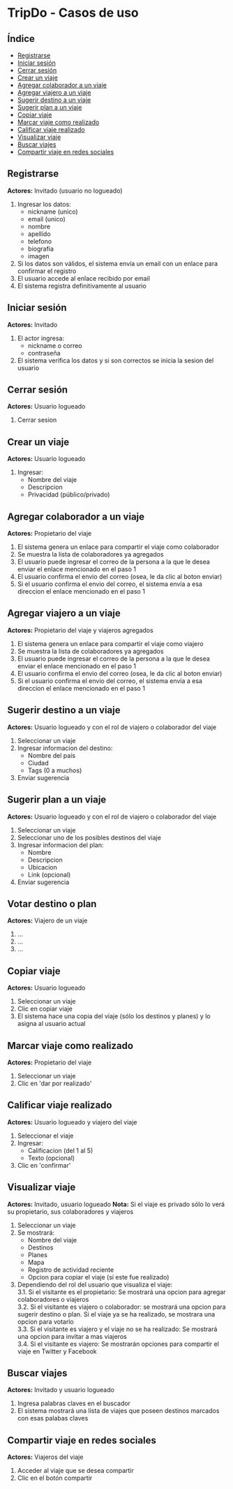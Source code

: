 # TripDo - Casos de uso

## Índice

+ [Registrarse](#Registrarse)
+ [Iniciar sesión](#Iniciar-sesión)
+ [Cerrar sesión](#Cerrar-sesión)
+ [Crear un viaje](#Crear-un-viaje)
+ [Agregar colaborador a un viaje](#Agregar-colaborador-a-un-viaje)
+ [Agregar viajero a un viaje](#Agregar-viajero-a-un-viaje)
+ [Sugerir destino a un viaje](#Sugerir-destino-a-un-viaje)
+ [Sugerir plan a un viaje](#Sugerir-plan-a-un-viaje)
+ [Copiar viaje](#Copiar-viaje)
+ [Marcar viaje como realizado](#Marcar-viaje-como-realizado)
+ [Calificar viaje realizado](#Calificar-viaje-realizado)
+ [Visualizar viaje](#Visualizar-viaje)
+ [Buscar viajes](#Buscar-viajes)
+ [Compartir viaje en redes sociales](#Compartir-viaje-en-redes-sociales)

## Registrarse

**Actores:** Invitado (usuario no logueado)

1. Ingresar los datos:
    + nickname (unico)
    + email (unico)
    + nombre
    + apellido
    + telefono
    + biografia
    + imagen
2. Si los datos son válidos, el sistema envía un email con un enlace para confirmar el registro
3. El usuario accede al enlace recibido por email
4. El sistema registra definitivamente al usuario

## Iniciar sesión

**Actores:** Invitado

1. El actor ingresa:
    + nickname o correo
    + contraseña
2. El sistema verifica los datos y si son correctos se inicia la sesion del usuario

## Cerrar sesión

**Actores:** Usuario logueado

1. Cerrar sesion

## Crear un viaje

**Actores:** Usuario logueado

1. Ingresar:
    + Nombre del viaje
    + Descripcion
    + Privacidad (público/privado)

## Agregar colaborador a un viaje

**Actores:** Propietario del viaje

1. El sistema genera un enlace para compartir el viaje como colaborador
2. Se muestra la lista de colaboradores ya agregados
3. El usuario puede ingresar el correo de la persona a la que le desea enviar el enlace mencionado en el paso 1
4. El usuario confirma el envio del correo (osea, le da clic al boton enviar)
5. Si el usuario confirma el envio del correo, el sistema envía a esa direccion el enlace mencionado en el paso 1

## Agregar viajero a un viaje

**Actores:** Propietario del viaje y viajeros agregados

1. El sistema genera un enlace para compartir el viaje como viajero
2. Se muestra la lista de colaboradores ya agregados
3. El usuario puede ingresar el correo de la persona a la que le desea enviar el enlace mencionado en el paso 1
4. El usuario confirma el envio del correo (osea, le da clic al boton enviar)
5. Si el usuario confirma el envio del correo, el sistema envía a esa direccion el enlace mencionado en el paso 1

## Sugerir destino a un viaje

**Actores:** Usuario logueado y con el rol de viajero o colaborador del viaje

1. Seleccionar un viaje
2. Ingresar informacion del destino:
    + Nombre del país
    + Ciudad
    + Tags (0 a muchos)
3. Enviar sugerencia

## Sugerir plan a un viaje

**Actores:** Usuario logueado y con el rol de viajero o colaborador del viaje

1. Seleccionar un viaje
2. Seleccionar uno de los posibles destinos del viaje
3. Ingresar informacion del plan:
    + Nombre
    + Descripcion
    + Ubicacion
    + Link (opcional)
4. Enviar sugerencia

## Votar destino o plan

**Actores:** Viajero de un viaje

1. ...
2. ...
3. ...

## Copiar viaje

**Actores:** Usuario logueado

1. Seleccionar un viaje
2. Clic en copiar viaje
3. El sistema hace una copia del viaje (sólo los destinos y planes) y lo asigna al usuario actual

## Marcar viaje como realizado

**Actores:** Propietario del viaje

1. Seleccionar un viaje
2. Clic en 'dar por realizado'

## Calificar viaje realizado

**Actores:** Usuario logueado y viajero del viaje

1. Seleccionar el viaje
2. Ingresar:
    + Calificacion (del 1 al 5)
    + Texto (opcional)
3. Clic en 'confirmar'

## Visualizar viaje

**Actores:** Invitado, usuario logueado
**Nota:** Si el viaje es privado sólo lo verá su propietario, sus colaboradores y viajeros

1. Seleccionar un viaje
2. Se mostrará:
    + Nombre del viaje
    + Destinos
    + Planes
    + Mapa
    + Registro de actividad reciente
    + Opcion para copiar el viaje (si este fue realizado)
3. Dependiendo del rol del usuario que visualiza el viaje:  
    3.1. Si el visitante es el propietario: Se mostrará una opcion para agregar colaboradores o viajeros  
    3.2. Si el visitante es viajero o colaborador: se mostrará una opcion para sugerir destino o plan. Si el viaje ya se ha realizado, se mostrara una opcion para votarlo  
    3.3. Si el visitante es viajero y el viaje no se ha realizado: Se mostrará una opcion para invitar a mas viajeros  
    3.4. Si el visitante es viajero: Se mostrarán opciones para compartir el viaje en Twitter y Facebook

## Buscar viajes

**Actores:** Invitado y usuario logueado

1. Ingresa palabras claves en el buscador
2. El sistema mostrará una lista de viajes que poseen destinos marcados con esas palabas claves

## Compartir viaje en redes sociales

**Actores:** Viajeros del viaje

1. Acceder al viaje que se desea compartir
2. Clic en el botón compartir

